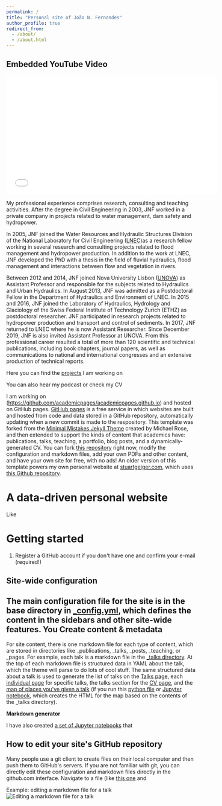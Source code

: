 ```yaml
---
permalink: /
title: "Personal site of João N. Fernandes"
author_profile: true
redirect_from: 
  - /about/
  - /about.html
---
```

<!DOCTYPE html>
<html lang="en">
<head>
    <meta charset="UTF-8">
    <meta name="viewport" content="width=device-width, initial-scale=1.0">
    <title>YouTube Video Embed</title>
</head>
<body>
    <h2>Embedded YouTube Video</h2>
    <!-- Replace 'VIDEO_ID' with the actual ID of the YouTube video -->
    <iframe width="560" height="315" src="[https://www.youtube.com/embed/VIDEO_ID](https://www.youtube.com/watch?v=FEo6oysRKDU)" frameborder="0" allowfullscreen></iframe>
</body>
</html>


My professional experience comprises research, consulting and teaching activities. 
After the degree in Civil Engineering in 2003, JNF worked in a private company in projects related to water management, dam safety and hydropower. 

In 2005, JNF joined the Water Resources and Hydraulic Structures Division of the National Laboratory for Civil Engineering ([LNEC](https://www.lnec.pt))as a research fellow working in several research and consulting projects related to flood management and hydropower production. In addition to the work at LNEC, JNF developed the PhD with a thesis in the field of fluvial hydraulics, flood management and interactions between flow and vegetation in rivers. 

Between 2012 and 2014, JNF joined Nova University Lisbon ([UNOVA](https://www.fct.unl.pt)) as Assistant Professor and responsible for the subjects related to Hydraulics and Urban Hydraulics. In August 2013, JNF was admitted as a Postdoctoral Fellow in the Department of Hydraulics and Environment of LNEC. In 2015 and 2016, JNF joined the Laboratory of Hydraulics, Hydrology and Glaciology of the Swiss Federal Institute of Technology Zurich (ETHZ) as postdoctoral researcher. JNF participated in research projects related to hydropower production and transport and control of sediments. In 2017, JNF returned to LNEC where he is now Assistant Researcher. Since December 2019, JNF is also invited Assistant Professor at UNOVA. From this professional career resulted a total of more than 120 scientific and technical publications, including book chapters, journal papers, as well as communications to national and international congresses and an extensive production of technical reports.

Here you can find the [projects](https://github.com/academicpages/academicpages.github.io) I am working on

You can also hear my podcast or check my CV

I am working on (https://github.com/academicpages/academicpages.github.io) and hosted on GitHub pages. [GitHub pages](https://pages.github.com) is a free service in which websites are built and hosted from code and data stored in a GitHub repository, automatically updating when a new commit is made to the respository. This template was forked from the [Minimal Mistakes Jekyll Theme](https://mmistakes.github.io/minimal-mistakes/) created by Michael Rose, and then extended to support the kinds of content that academics have: publications, talks, teaching, a portfolio, blog posts, and a dynamically-generated CV. You can fork [this repository](https://github.com/academicpages/academicpages.github.io) right now, modify the configuration and markdown files, add your own PDFs and other content, and have your own site for free, with no ads! An older version of this template powers my own personal website at [stuartgeiger.com](http://stuartgeiger.com), which uses [this Github repository](https://github.com/staeiou/staeiou.github.io).

A data-driven personal website
======
Like

Getting started
======
1. Register a GitHub account if you don't have one and confirm your e-mail (required!)


Site-wide configuration
------
The main configuration file for the site is in the base directory in [_config.yml](https://github.com/academicpages/academicpages.github.io/blob/master/_config.yml), which defines the content in the sidebars and other site-wide features. You 
Create content & metadata
------
For site content, there is one markdown file for each type of content, which are stored in directories like _publications, _talks, _posts, _teaching, or _pages. For example, each talk is a markdown file in the [_talks directory](https://github.com/academicpages/academicpages.github.io/tree/master/_talks). At the top of each markdown file is structured data in YAML about the talk, which the theme will parse to do lots of cool stuff. The same structured data about a talk is used to generate the list of talks on the [Talks page](https://academicpages.github.io/talks), each [individual page](https://academicpages.github.io/talks/2012-03-01-talk-1) for specific talks, the talks section for the [CV page](https://academicpages.github.io/cv), and the [map of places you've given a talk](https://academicpages.github.io/talkmap.html) (if you run this [python file](https://github.com/academicpages/academicpages.github.io/blob/master/talkmap.py) or [Jupyter notebook](https://github.com/academicpages/academicpages.github.io/blob/master/talkmap.ipynb), which creates the HTML for the map based on the contents of the _talks directory).

**Markdown generator**

I have also created [a set of Jupyter notebooks](https://github.com/academicpages/academicpages.github.io/tree/master/markdown_generator
) that 

How to edit your site's GitHub repository
------
Many people use a git client to create files on their local computer and then push them to GitHub's servers. If you are not familiar with git, you can directly edit these configuration and markdown files directly in the github.com interface. Navigate to a file (like [this one](https://github.com/academicpages/academicpages.github.io/blob/master/_talks/2012-03-01-talk-1.md) and 

Example: editing a markdown file for a talk
![Editing a markdown file for a talk](/images/editing-talk.png)
